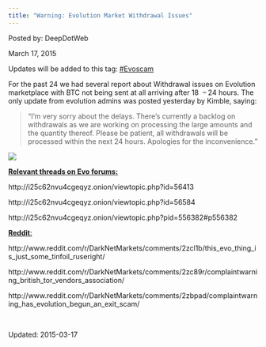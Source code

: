 ```yaml
---
title: "Warning: Evolution Market Withdrawal Issues"
---
```


Posted by: DeepDotWeb 

<span>March 17, 2015</span>

<p>Updates will be added to this tag: <a href="#">#Evoscam</a></p>
<p>For the past 24 we had several report about Withdrawal issues on Evolution marketplace with BTC not being sent at all arriving after 18  &#8211; 24 hours. The only update from evolution admins was posted yesterday by Kimble, saying:</p>
<blockquote><p>&#8220;I&#8217;m very sorry about the delays. There&#8217;s currently a backlog on withdrawals as we are working on processing the large amounts and the quantity thereof. Please be patient, all withdrawals will be processed within the next 24 hours. Apologies for the inconvenience.&#8221;</p></blockquote>

<img src="https://G-I-R.github.io/deepdotweb/imgs/2015/03/kimble.png">

<p><span style="text-decoration: underline;"><strong>Relevant threads on Evo forums:</strong></span></p>
<p>http://i25c62nvu4cgeqyz.onion/viewtopic.php?id=56413</p>
<p>http://i25c62nvu4cgeqyz.onion/viewtopic.php?id=56584</p>
<p>http://i25c62nvu4cgeqyz.onion/viewtopic.php?pid=556382#p556382</p>
<p><span style="text-decoration: underline;"><strong>Reddit</strong>:</span></p>
<p>http://www.reddit.com/r/DarkNetMarkets/comments/2zcl1b/this_evo_thing_is_just_some_tinfoil_ruseright/</p>
<p>http://www.reddit.com/r/DarkNetMarkets/comments/2zc89r/complaintwarning_british_tor_vendors_association/</p>
<p>http://www.reddit.com/r/DarkNetMarkets/comments/2zbpad/complaintwarning_has_evolution_begun_an_exit_scam/</p>
<p>&nbsp;</p>

Updated: 2015-03-17